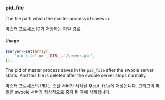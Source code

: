 ### pid_file

The file path which the master process id saves in.

마스터 프로세스 ID가 저장하는 파일 경로.

#### Usage

```php
$server->set(array(
    'pid_file' => __DIR__.'/server.pid',
));
```
The pid of master process saves in the `pid_file` after the swoole server starts. And this file is deleted after the swoole server stops normally.

마스터 프로세스의 PID는 스풀 서버가 시작된 후`pid_file`에 저장됩니다. 그리고이 파일은 swoole 서버가 정상적으로 중지 된 후에 삭제됩니다.
